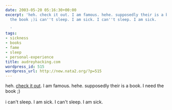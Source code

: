 ```yaml
---
date: 2003-05-20 05:16:30+00:00
excerpt: 'heh. check it out. I am famous. hehe. supposedly their is a book. I need
  the book ;)i can''t sleep. I am sick. I can''t sleep. I am sick.

  '
tags:
- sickness
- books
- fame
- sleep
- personal-experience
title: audreyhacking.com
wordpress_id: 515
wordpress_url: http://new.nata2.org/?p=515
---
```


heh. <a href="http://www.aec.at/en/archives/prix_archive/prix_projekt.asp?iProjectID=11712">check it out</a>. I am famous. hehe. supposedly their is a book. I need the book ;)<br/><bR>i can't sleep. I am sick. I can't sleep. I am sick.